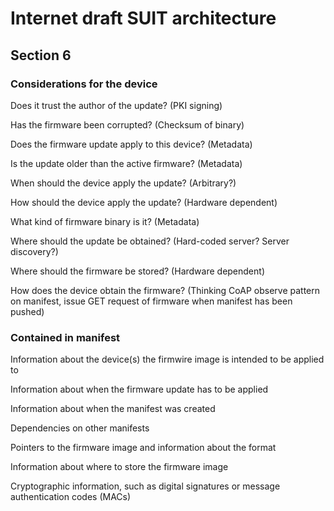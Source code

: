 # Internet draft SUIT architecture

## Section 6

### Considerations for the device

Does it trust the author of the update? (PKI signing)

Has the firmware been corrupted? (Checksum of binary)

Does the firmware update apply to this device? (Metadata)

Is the update older than the active firmware? (Metadata)

When should the device apply the update? (Arbitrary?)

How should the device apply the update? (Hardware dependent)

What kind of firmware binary is it? (Metadata)

Where should the update be obtained? (Hard-coded server? Server discovery?)

Where should the firmware be stored? (Hardware dependent)

How does the device obtain the firmware? (Thinking CoAP observe pattern on manifest, issue GET request of firmware when manifest has been pushed)

### Contained in manifest

Information about the device(s) the firmwire image is intended to be applied to

Information about when the firmware update has to be applied

Information about when the manifest was created

Dependencies on other manifests

Pointers to the firmware image and information about the format

Information about where to store the firmware image

Cryptographic information, such as digital signatures or message authentication codes (MACs)